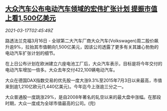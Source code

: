 <!--1615949699000-->
[大众汽车公布电动汽车领域的宏伟扩张计划 提振市值上看1,500亿美元](https://cn.reuters.com/article/vw-ev-plan-0316-tues-idCNKBS2B90AH)
------

<div><i>2021-03-17T02:45:49Z</i></div><p>路透法兰克福3月16日 - 全球第二大汽车厂商大众汽车(Volkswagen)周二股价飙升逾9%，拉抬其市值朝向1,500亿美元，因该公司透露了更多有关其雄心勃勃的电动汽车扩张计划的细节。</p><p>在上日公布计划在欧洲建立六座电池工厂后，大众汽车表示，目标是将今年交付的电动汽车增加一倍多。大众去年交付422,100辆电动汽车。</p><p>大众在德国DAX指数交易的优先股一度大涨9.3%至2015年7月3日以来最高，市值来到逾1,210亿欧元(1,440亿美元)。今年迄今上涨逾三分之一。</p><p>大众普通股一度跳涨29%，是自2008年著名的轧空以来的最大盘中涨幅。在那段时期，大众一度成为全球市值最高的公司。(完)</p>

